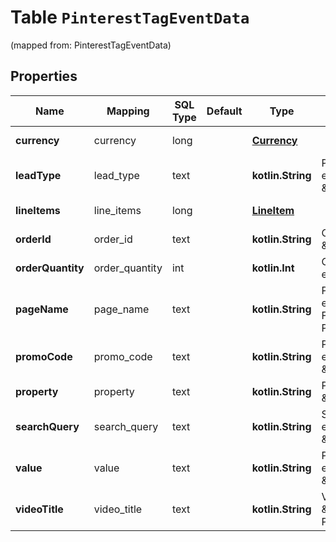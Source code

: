 
# Table `PinterestTagEventData`
(mapped from: PinterestTagEventData)

## Properties
Name | Mapping | SQL Type | Default | Type | Description | Notes
---- | ------- | -------- | ------- | ---- | ----------- | -----
**currency** | currency | long |  | [**Currency**](Currency.md) |  |  [optional] [foreignkey]
**leadType** | lead_type | text |  | **kotlin.String** | Promotion code. For example, \&quot;Newsletter\&quot;. |  [optional]
**lineItems** | line_items | long |  | [**LineItem**](LineItem.md) |  |  [optional] [foreignkey]
**orderId** | order_id | text |  | **kotlin.String** | Order ID. For example, \&quot;X-151481\&quot;. |  [optional]
**orderQuantity** | order_quantity | int |  | **kotlin.Int** | Order quantity. For example, 1. |  [optional]
**pageName** | page_name | text |  | **kotlin.String** | Page name. For example, \&quot;Our Favorite Pins on Pinterest\&quot;. |  [optional]
**promoCode** | promo_code | text |  | **kotlin.String** | Promotion code. For example, \&quot;WINTER10\&quot;. |  [optional]
**property** | property | text |  | **kotlin.String** | Property. For example, \&quot;Athleta\&quot;. |  [optional]
**searchQuery** | search_query | text |  | **kotlin.String** | Search query string. For example, \&quot;boots\&quot;. |  [optional]
**value** | value | text |  | **kotlin.String** | Product value. For example, \&quot;199.98\&quot; |  [optional]
**videoTitle** | video_title | text |  | **kotlin.String** | Video title. For example, \&quot;How to style your Parker Boots\&quot;. |  [optional]














